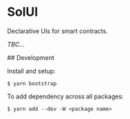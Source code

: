 # SolUI

Declarative UIs for smart contracts.

_TBC..._

## Development

Install and setup:

```shell
$ yarn bootstrap
```

To add dependency across all packages:

```shell
$ yarn add --dev -W <package name>
```
